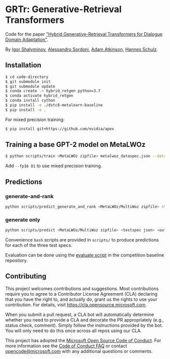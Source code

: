 **GRTr**: **G**enerative-**R**etrieval **Tr**ansformers
==

Code for the paper ["Hybrid Generative-Retrieval Transformers for Dialogue Domain Adaptation"](https://drive.google.com/file/d/19ifYuZofZMslocQzhICgGXTHFk90b58f/view).

By [Igor Shalyminov](https://ishalyminov.github.io/), [Alessandro Sordoni](https://www.microsoft.com/en-us/research/people/alsordon/), [Adam Atkinson](https://www.microsoft.com/en-us/research/people/adatkins/), [Hannes Schulz](https://www.microsoft.com/en-us/research/people/haschulz/). 

Installation
------------

```bash
$ cd code-directory
$ git submodule init
$ git submodule update
$ conda create -n hybrid_retgen python=3.7
$ conda activate hybrid_retgen
$ conda install cython
$ pip install -e ./dstc8-metalearn-baseline
$ pip install -e .
```

For mixed precision training:

```bash
$ pip install git+https://github.com/nvidia/apex
```
 
Training a base GPT-2 model on MetaLWOz
--------

```bash
$ python scripts/train <MetaLWOz zipfile> metalwoz_dataspec.json --dataset_cache cache exp/grtr --train_batch_size 4 --valid_batch_size 4 --early_stopping_after -1 --n_epochs 25
```

Add `--fp16 O1` to use mixed precision training.

Predictions
-----------

### generate-and-rank

```sh
python scripts/predict_generate_and_rank <MetaLWOz/MultiWoz zipfile> <testspec json> <output dir> <base GPT-2 model dir> --fine-tune --dataset_cache cache exp/grtr --train_batch_size 4 --valid_batch_size 4
```

### generate only

```sh
python scripts/predict <MetaLWOz/MultiWoz zipfile> <testspec json> <output dir> <base GPT-2 model dir> --fine-tune --dataset_cache cache exp/grtr --train_batch_size 4 --valid_batch_size 4
```

Convenience `bash` scripts are provided in `scripts/` to produce predictions for each of the three test specs.

Evaluation can be done using the [evaluate script](https://github.com/microsoft/dstc8-meta-dialog/blob/master/scripts/evaluate) in the competition baseline repository.

## Contributing

This project welcomes contributions and suggestions.  Most contributions require you to agree to a
Contributor License Agreement (CLA) declaring that you have the right to, and actually do, grant us
the rights to use your contribution. For details, visit https://cla.opensource.microsoft.com.

When you submit a pull request, a CLA bot will automatically determine whether you need to provide
a CLA and decorate the PR appropriately (e.g., status check, comment). Simply follow the instructions
provided by the bot. You will only need to do this once across all repos using our CLA.

This project has adopted the [Microsoft Open Source Code of Conduct](https://opensource.microsoft.com/codeofconduct/).
For more information see the [Code of Conduct FAQ](https://opensource.microsoft.com/codeofconduct/faq/) or
contact [opencode@microsoft.com](mailto:opencode@microsoft.com) with any additional questions or comments.

